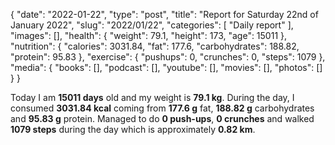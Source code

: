 {
    "date": "2022-01-22",
    "type": "post",
    "title": "Report for Saturday 22nd of January 2022",
    "slug": "2022\/01\/22",
    "categories": [
        "Daily report"
    ],
    "images": [],
    "health": {
        "weight": 79.1,
        "height": 173,
        "age": 15011
    },
    "nutrition": {
        "calories": 3031.84,
        "fat": 177.6,
        "carbohydrates": 188.82,
        "protein": 95.83
    },
    "exercise": {
        "pushups": 0,
        "crunches": 0,
        "steps": 1079
    },
    "media": {
        "books": [],
        "podcast": [],
        "youtube": [],
        "movies": [],
        "photos": []
    }
}

Today I am <strong>15011 days</strong> old and my weight is <strong>79.1 kg</strong>. During the day, I consumed <strong>3031.84 kcal</strong> coming from <strong>177.6 g</strong> fat, <strong>188.82 g</strong> carbohydrates and <strong>95.83 g</strong> protein. Managed to do <strong>0 push-ups</strong>, <strong>0 crunches</strong> and walked <strong>1079 steps</strong> during the day which is approximately <strong>0.82 km</strong>.